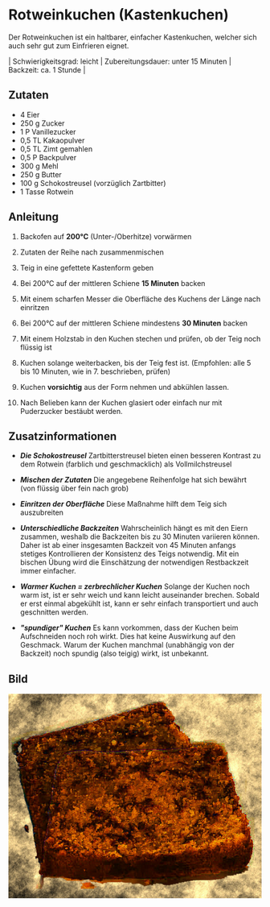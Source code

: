 # Rotweinkuchen (Kastenkuchen)

Der Rotweinkuchen ist ein haltbarer, einfacher Kastenkuchen, welcher sich auch sehr gut zum Einfrieren eignet.
  
 | Schwierigkeitsgrad: leicht | Zubereitungsdauer: unter 15 Minuten | Backzeit: ca. 1 Stunde |

## Zutaten

* 4 Eier
* 250 g Zucker
* 1 P Vanillezucker
* 0,5 TL Kakaopulver
* 0,5 TL Zimt gemahlen
* 0,5 P Backpulver
* 300 g Mehl
* 250 g Butter
* 100 g Schokostreusel (vorzüglich Zartbitter)
* 1 Tasse Rotwein

## Anleitung

1. Backofen auf **200°C** (Unter-/Oberhitze) vorwärmen

2. Zutaten der Reihe nach zusammenmischen

3. Teig in eine gefettete Kastenform geben

4. Bei 200°C auf der mittleren Schiene **15 Minuten** backen

5. Mit einem scharfen Messer die Oberfläche des Kuchens der Länge nach einritzen

6. Bei 200°C auf der mittleren Schiene mindestens **30 Minuten** backen

7. Mit einem Holzstab in den Kuchen stechen und prüfen, ob der Teig noch flüssig ist

8. Kuchen solange weiterbacken, bis der Teig fest ist. (Empfohlen: alle 5 bis 10 Minuten, wie in 7. beschrieben, prüfen)

9. Kuchen **vorsichtig** aus der Form nehmen und abkühlen lassen.

10. Nach Belieben kann der Kuchen glasiert oder einfach nur mit Puderzucker bestäubt werden.

## Zusatzinformationen

* ***Die Schokostreusel*** Zartbitterstreusel bieten einen besseren Kontrast zu dem Rotwein (farblich und geschmacklich) als Vollmilchstreusel  
  
* ***Mischen der Zutaten*** Die angegebene Reihenfolge hat sich bewährt (von flüssig über fein nach grob)  
  
* ***Einritzen der Oberfläche*** Diese Maßnahme hilft dem Teig sich auszubreiten   
  
* ***Unterschiedliche Backzeiten*** Wahrscheinlich hängt es mit den Eiern zusammen, weshalb die Backzeiten bis zu 30 Minuten variieren können.
Daher ist ab einer insgesamten Backzeit von 45 Minuten anfangs stetiges Kontrollieren der Konsistenz des Teigs notwendig.
Mit ein bischen Übung wird die Einschätzung der notwendigen Restbackzeit immer einfacher.  
  
* ***Warmer Kuchen = zerbrechlicher Kuchen*** Solange der Kuchen noch warm ist, ist er sehr weich und kann leicht auseinander brechen.
Sobald er erst einmal abgekühlt ist, kann er sehr einfach transportiert und auch geschnitten werden.  
  
* ***"spundiger" Kuchen*** Es kann vorkommen, dass der Kuchen beim Aufschneiden noch roh wirkt. Dies hat keine Auswirkung auf den Geschmack.
Warum der Kuchen manchmal (unabhängig von der Backzeit) noch spundig (also teigig) wirkt, ist unbekannt.

## Bild

<img src="/images/rotweinkuchen.jpg"/>
